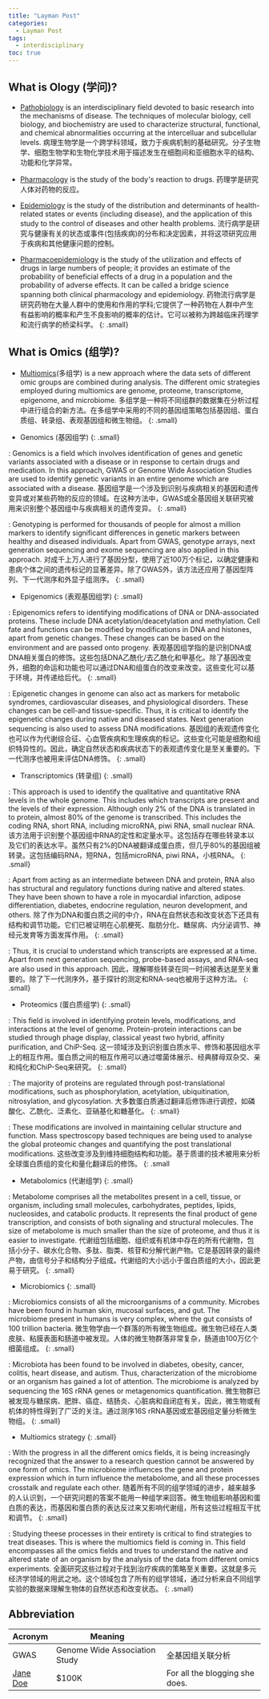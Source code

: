 ```yaml
---
title: "Layman Post"
categories:
  - Layman Post
tags:
  - interdisciplinary
toc: true
---
```


## What is Ology (学问)?

* [Pathobiology](https://www.vet.upenn.edu/research/academic-departments/pathobiology) is an interdisciplinary field devoted to basic research into the mechanisms of disease. 
The techniques of molecular biology, cell biology, and biochemistry are used to characterize structural, functional, and chemical abnormalities occurring at the intercelluar and subcellular levels.
病理生物学是一个跨学科领域，致力于疾病机制的基础研究。分子生物学、细胞生物学和生物化学技术用于描述发生在细胞间和亚细胞水平的结构、功能和化学异常。

* [Pharmacology](https://en.wikipedia.org/wiki/Pharmacology) is the study of the body's reaction to drugs.
药理学是研究人体对药物的反应。

* [Epidemiology](https://en.wikipedia.org/wiki/Epidemiology) is the study of the distribution and determinants of health-related states or events (including disease), and the application of this study to the control of diseases and other health problems.
流行病学是研究与健康有关的状态或事件(包括疾病)的分布和决定因素，并将这项研究应用于疾病和其他健康问题的控制。

* [Pharmacoepidemiology](https://en.wikipedia.org/wiki/Pharmacoepidemiology) is the study of the utilization and effects of drugs in large numbers of people; it provides an estimate of the probability of beneficial effects of a drug in a population and the probability of adverse effects. It can be called a bridge science spanning both clinical pharmacology and epidemiology.
药物流行病学是研究药物在大量人群中的使用和作用的学科;它提供了一种药物在人群中产生有益影响的概率和产生不良影响的概率的估计。它可以被称为跨越临床药理学和流行病学的桥梁科学。
{: .small}

## What is Omics (组学)?

* [Multiomics](https://www.news-medical.net/life-sciences/What-is-Multiomics.aspx)(多组学) is a new approach where the data sets of different omic groups are combined during analysis. The different omic strategies employed during multiomics are genome, proteome, transcriptome, epigenome, and microbiome. 
多组学是一种将不同组群的数据集在分析过程中进行组合的新方法。在多组学中采用的不同的基因组策略包括基因组、蛋白质组、转录组、表观基因组和微生物组。
{: .small}

* Genomics (基因组学)
{: .small}

:   Genomics is a field which involves identification of genes and genetic variants associated with a disease or in response to certain drugs and medication. In this approach, GWAS or Genome Wide Association Studies are used to identify genetic variants in an entire genome which are associated with a disease.
基因组学是一个涉及到识别与疾病相关的基因和遗传变异或对某些药物的反应的领域。在这种方法中，GWAS或全基因组关联研究被用来识别整个基因组中与疾病相关的遗传变异。
{: .small}

:   Genotyping is performed for thousands of people for almost a million markers to identify significant differences in genetic markers between healthy and diseased individuals. Apart from GWAS, genotype arrays, next generation sequencing and exome sequencing are also applied in this approach.
对成千上万人进行了基因分型，使用了近100万个标记，以确定健康和患病个体之间的遗传标记的显著差异。除了GWAS外，该方法还应用了基因型阵列、下一代测序和外显子组测序。
{: .small}

* Epigenomics (表观基因组学)
{: .small}

:     Epigenomics refers to identifying modifications of DNA or DNA-associated proteins. These include DNA acetylation/deacetylation and methylation. Cell fate and functions can be modified by modifications in DNA and histones, apart from genetic changes. These changes can be based on the environment and are passed onto progeny. 
表观基因组学指的是识别DNA或DNA相关蛋白的修饰。这些包括DNA乙酰化/去乙酰化和甲基化。除了基因改变外，细胞的命运和功能也可以通过DNA和组蛋白的改变来改变。这些变化可以基于环境，并传递给后代。
{: .small}

:   Epigenetic changes in genome can also act as markers for metabolic syndromes, cardiovascular diseases, and physiological disorders. These changes can be cell-and tissue-specific. Thus, it is critical to identify the epigenetic changes during native and diseased states. Next generation sequencing is also used to assess DNA modifications.
基因组的表观遗传变化也可以作为代谢综合征、心血管疾病和生理疾病的标记。这些变化可能是细胞和组织特异性的。因此，确定自然状态和疾病状态下的表观遗传变化是至关重要的。下一代测序也被用来评估DNA修饰。
{: .small}

* Transcriptomics (转录组)
{: .small}

:   This approach is used to identify the qualitative and quantitative RNA levels in the whole genome. This includes which transcripts are present and the levels of their expression. Although only 2% of the DNA is translated in to protein, almost 80% of the genome is transcribed. This includes the coding RNA, short RNA, including microRNA, piwi RNA, small nuclear RNA.
该方法用于识别整个基因组中RNA的定性和定量水平。这包括存在哪些转录本以及它们的表达水平。虽然只有2%的DNA被翻译成蛋白质，但几乎80%的基因组被转录。这包括编码RNA，短RNA，包括microRNA, piwi RNA，小核RNA。
{: .small}

:   Apart from acting as an intermediate between DNA and protein, RNA also has structural and regulatory functions during native and altered states. They have been shown to have a role in myocardial infarction, adipose differentiation, diabetes, endocrine regulation, neuron development, and others.
除了作为DNA和蛋白质之间的中介，RNA在自然状态和改变状态下还具有结构和调节功能。它们已被证明在心肌梗死、脂肪分化、糖尿病、内分泌调节、神经元发育等方面发挥作用。
{: .small}

:   Thus, it is crucial to understand which transcripts are expressed at a time. Apart from next generation sequencing, probe-based assays, and RNA-seq are also used in this approach.
因此，理解哪些转录在同一时间被表达是至关重要的。除了下一代测序外，基于探针的测定和RNA-seq也被用于这种方法。
{: .small}

* Proteomics (蛋白质组学)
{: .small}

:   This field is involved in identifying protein levels, modifications, and interactions at the level of genome.  Protein-protein interactions can be studied through phage display, classical yeast two hybrid, affinity purification, and ChiP-Seq.
这一领域涉及到识别蛋白质水平、修饰和基因组水平上的相互作用。蛋白质之间的相互作用可以通过噬菌体展示、经典酵母双杂交、亲和纯化和ChiP-Seq来研究。
{: .small}

:   The majority of proteins are regulated through post-translational modifications, such as phosphorylation, acetylation, ubiquitination, nitrosylation, and glycosylation.
大多数蛋白质通过翻译后修饰进行调控，如磷酸化、乙酰化、泛素化、亚硝基化和糖基化。
{: .small}

:   These modifications are involved in maintaining cellular structure and function. Mass spectroscopy based techniques are being used to analyse the global proteomic changes and quantifying the post translational modifications.
这些改变涉及到维持细胞结构和功能。基于质谱的技术被用来分析全球蛋白质组的变化和量化翻译后的修饰。
{: .small

* Metabolomics (代谢组学)
{: .small}

:   Metabolome comprises all the metabolites present in a cell, tissue, or organism, including small molecules, carbohydrates, peptides, lipids, nucleosides, and catabolic products. It represents the final product of gene transcription, and consists of both signaling and structural molecules. The size of metabolome is much smaller than the size of proteome, and thus it is easier to investigate.
代谢组包括细胞、组织或有机体中存在的所有代谢物，包括小分子、碳水化合物、多肽、脂类、核苷和分解代谢产物。它是基因转录的最终产物，由信号分子和结构分子组成。代谢组的大小远小于蛋白质组的大小，因此更易于研究。
{: .small}


* Microbiomics
{: .small}

:   Microbiomics consists of all the microorganisms of a community. Microbes have been found in human skin, mucosal surfaces, and gut.  The microbiome present in humans is very complex, where the gut consists of 100 trillion bacteria.
微生物学由一个群落的所有微生物组成。微生物已经在人类皮肤、粘膜表面和肠道中被发现。人体的微生物群落非常复杂，肠道由100万亿个细菌组成。
{: .small}

:   Microbiota has been found to be involved in diabetes, obesity, cancer, colitis, heart disease, and autism. Thus, characterization of the microbiome or an organism has gained a lot of attention. The microbiome is analyzed by sequencing the 16S rRNA genes or metagenomics quantification.
微生物群已被发现与糖尿病、肥胖、癌症、结肠炎、心脏病和自闭症有关。因此，微生物或有机体的特性得到了广泛的关注。通过测序16S rRNA基因或宏基因组定量分析微生物组。
{: .small}


* Multiomics strategy
{: .small}


:   With the progress in all the different omics fields, it is being increasingly recognized that the answer to a research question cannot be answered by one form of omics. The microbiome influences the gene and protein expression which in turn influence the metabolome, and all these processes crosstalk and regulate each other.
随着所有不同的组学领域的进步，越来越多的人认识到，一个研究问题的答案不能用一种组学来回答。微生物组影响基因和蛋白质的表达，而基因和蛋白质的表达反过来又影响代谢组，所有这些过程相互干扰和调节。
{: .small}


:   Studying theese processes in their entirety is critical to find strategies to treat diseases. This is where the multiomics field is coming in. This field encompasses all the omics fields and trues to understand the native and altered state of an organism by the analysis of the data from different omics experiments.
全面研究这些过程对于找到治疗疾病的策略至关重要。这就是多元经济学领域的用武之地。这个领域包含了所有的组学领域，通过分析来自不同组学实验的数据来理解生物体的自然状态和改变状态。
{: .small}

## Abbreviation

| Acronym          | Meaning                           |                                   |
| --------         | --------------------------------- | --------------------------------- |
| GWAS             | Genome Wide Association Study     |  全基因组关联分析                    |
| [Jane Doe](#)    | $100K                             | For all the blogging she does.    |


